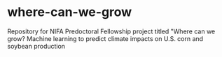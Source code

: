 # where-can-we-grow
Repository for NIFA Predoctoral Fellowship project titled "Where can we grow? Machine learning to predict climate impacts on U.S. corn and soybean production
